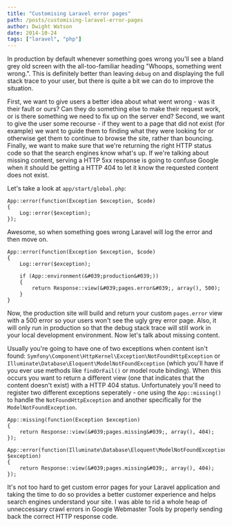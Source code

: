 ```yaml
---
title: "Customising Laravel error pages"
path: /posts/customising-laravel-error-pages
author: Dwight Watson
date: 2014-10-24
tags: ["laravel", "php"]
---
```


In production by default whenever something goes wrong you&#039;ll see a bland grey old screen with the all-too-familiar heading &quot;Whoops, something went wrong.&quot;. This is definitely better than leaving `debug` on and displaying the full stack trace to your user, but there is quite a bit we can do to improve the situation.

First, we want to give users a better idea about what went wrong - was it their fault or ours? Can they do something else to make their request work, or is there something we need to fix up on the server end? Second, we want to give the user some recourse - if they went to a page that did not exist (for example) we want to guide them to finding what they were looking for or otherwise get them to continue to browse the site, rather than bouncing. Finally, we want to make sure that we&#039;re returning the right HTTP status code so that the search engines know what&#039;s up. If we&#039;re talking about missing content, serving a HTTP 5xx response is going to confuse Google when it should be getting a HTTP 404 to let it know the requested content does not exist.

Let&#039;s take a look at `app/start/global.php`:

    App::error(function(Exception $exception, $code)
    {
        Log::error($exception);
    });

Awesome, so when something goes wrong Laravel will log the error and then move on. 

    App::error(function(Exception $exception, $code)
    {
        Log::error($exception);

        if (App::environment(&#039;production&#039;))
        {
            return Response::view(&#039;pages.error&#039;, array(), 500);
        }
    }

Now, the production site will build and return your custom `pages.error` view with a 500 error so your users won&#039;t see the ugly grey error page. Also, it will only run in production so that the debug stack trace will still work in your local development environment. Now let&#039;s talk about missing content.

Usually you&#039;re going to have one of two exceptions when content isn&#039;t found: `Symfony\Component\HttpKernel\Exception\NotFoundHttpException` or `Illuminate\Database\Eloquent\ModelNotFoundException` (which you&#039;ll have if you ever use methods like `findOrFail()` or model route binding). When this occurs you want to return a different view (one that indicates that the content doesn&#039;t exist) with a HTTP 404 status. Unfortunately you&#039;ll need to register two different exceptions seperately - one using the `App::missing()` to handle the `NotFoundHttpException` and another specifically for the `ModelNotFoundException`.

    App::missing(function(Exception $exception)
    {
        return Response::view(&#039;pages.missing&#039;, array(), 404);
    });

    App::error(function(Illuminate\Database\Eloquent\ModelNotFoundException $exception)
    {
        return Response::view(&#039;pages.missing&#039;, array(), 404);
    });

It&#039;s not too hard to get custom error pages for your Laravel application and taking the time to do so provides a better customer experience and helps search engines understand your site. I was able to rid a whole heap of unneccessary crawl errors in Google Webmaster Tools by properly sending back the correct HTTP response code.
